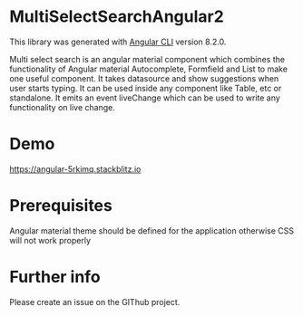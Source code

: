# MultiSelectSearchAngular2

This library was generated with [Angular CLI](https://github.com/angular/angular-cli) version 8.2.0.

Multi select search is an angular material component which combines the functionality of Angular material Autocomplete, Formfield and List to make one useful component. It takes datasource and show suggestions when user starts typing. It can be used inside any component like Table, etc or standalone. It emits an event liveChange which can be used to write any functionality on live change.

# Demo
https://angular-5rkimq.stackblitz.io

# Prerequisites
Angular material theme should be defined for the application otherwise CSS will not work properly

# Further info
Please create an issue on the GIThub project.
